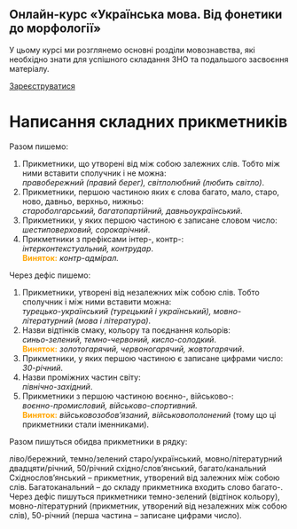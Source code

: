 <div class="banner">
  <h2 class="course">Онлайн-курс «Українська мова. Від фонетики до морфології»</h2>
  <p class="course-description">
     У цьому курсі ми розглянемо основні розділи мовознавства, які необхідно знати для успішного складання ЗНО та подальшого засвоєння матеріалу.<br>
  </p>
    <div class="button-wrapper">
        <a class="registration-button" target="_blank" href="http://bit.ly/2zuYUGS">Зареєструватися</a>
    </div>   
</div>

# Написання складних прикметникiв

<span class="p1">Разом пишемо:</span>

1. Прикметники, що утворенi вiд мiж собою залежних слiв. Тобто мiж ними вставити сполучник i не можна:<br><i>правобережний (правий берег), свiтлолюбний (любить свiтло)</i>.
2. Прикметники, першою частиною яких є слова багато, мало, старо, ново, давньо, верхньо, нижньо:<br><i>староболгарський, багатопартiйний, давньоукраїнський</i>.
3. Прикметники, у яких першою частиною є записане словом число:<br><i>шестиповерховий, сорокарiчний</i>.
4. Прикметники з префiксами <span class="p1">iнтер-</span>, <span class="p1">контр-</span>:<br><i>iнтерконтекстуальний, контрудар</i>.<br>
<font color="orange"><b>Виняток:</b></font> <i>контр-адмiрал.</i>


<span class="p1">Через дефiс пишемо:</span>

1. Прикметники, утворенi вiд незалежних мiж собою слiв. Тобто сполучник <span class="p1">i</span> мiж ними вставити можна:<br><i>турецько-український
(турецький i український), мовно-лiтературний (мова i лiтература)</i>.
2. Назви вiдтiнкiв смаку, кольору та поєднання кольорiв:<br><i>синьо-зелений, темно-червоний, кисло-солодкий</i>.<br>
<font color="orange"><b>Виняток:</b></font> <i>золотогарячий, червоногарячий, жовтогарячий</i>.
3. Прикметники, у яких першою частиною є записане цифрами число:<br><i>30-рiчний</i>.
4. Назви промiжних частин свiту:<br><i>пiвнiчно-захiдний</i>.
5. Прикметники з першою частиною <span class="p1">воєнно-</span>, <span class="p1">вiйськово-</span>:<br><i>воєнно-промисловий, вiйськово-спортивний.</i><br>
<font color="orange"><b>Виняток:</b></font> <i>вiйськовозобов’язаний, вiйськовополонений</i> (тому що цi прикметники стали iменниками).


<quiz> 
    <question>
       <p> Разом пишуться обидва прикметники в рядку: </p>
           <answer> ліво/бережний, темно/зелений </answer>
           <answer> старо/український, мовно/літературний </answer>
           <answer> двадцяти/річний, 50/річний </answer>
           <answer correct> східно/слов’янський, багато/канальний </answer>
      <explanation>
Східнослов’янський – прикметник, утворений від залежних між собою слів. Багатоканальний – до складу прикметника входить слово <span class="p1">багато-</span>. <br>
Через дефіс пишуться прикметники темно-зелений (відтінок кольору), мовно-літературний (прикметник, утворений від незалежних між собою слів), 50-річний (перша частина – записане цифрами число).
 </explanation>
    </question>
</quiz> 
